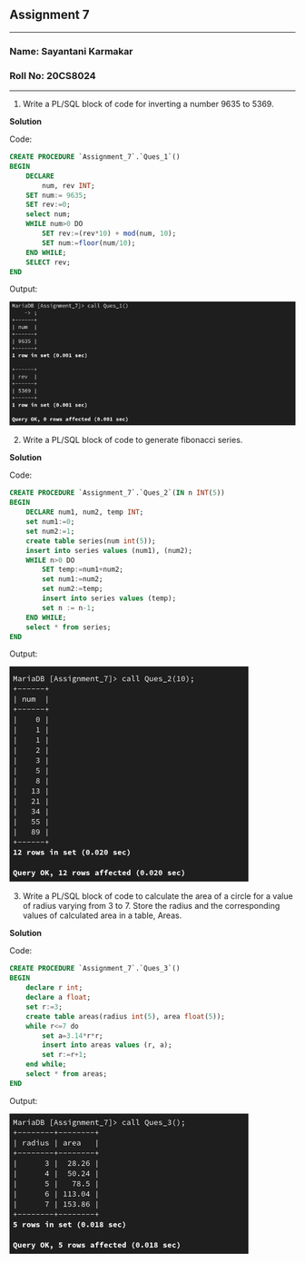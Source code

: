 ## **Assignment 7**

---

### **Name:** Sayantani Karmakar

### **Roll No:** 20CS8024

---

1. Write a PL/SQL block of code for inverting a number 9635 to 5369.

**Solution**

Code:
```sql
CREATE PROCEDURE `Assignment_7`.`Ques_1`()
BEGIN
	DECLARE 
		num, rev INT;
	SET num:= 9635;
	SET rev:=0;
	select num;
	WHILE num>0 DO
		SET rev:=(rev*10) + mod(num, 10);
		SET num:=floor(num/10);
	END WHILE;
	SELECT rev;
END
```
Output:

![](q1.png)

2. Write a PL/SQL block of code to generate fibonacci series.

**Solution**

Code:
```sql
CREATE PROCEDURE `Assignment_7`.`Ques_2`(IN n INT(5))
BEGIN
	DECLARE num1, num2, temp INT;
	set num1:=0;
	set num2:=1;
	create table series(num int(5));
	insert into series values (num1), (num2);
	WHILE n>0 DO
		SET temp:=num1+num2;
		set num1:=num2;
		set num2:=temp;
		insert into series values (temp);
		set n := n-1;
	END WHILE;
	select * from series;
END
```

Output:

![](q2.png)

3. Write a PL/SQL block of code to calculate the area of a circle for a value of radius varying from 3 to 7. Store the radius and the corresponding values of calculated area in a table, Areas.

**Solution**

Code:
```sql
CREATE PROCEDURE `Assignment_7`.`Ques_3`()
BEGIN
	declare r int;
	declare a float;
	set r:=3;
	create table areas(radius int(5), area float(5));
	while r<=7 do
		set a=3.14*r*r;
		insert into areas values (r, a);
		set r:=r+1;
	end while;
	select * from areas;
END
```

Output:

![](q3.png)